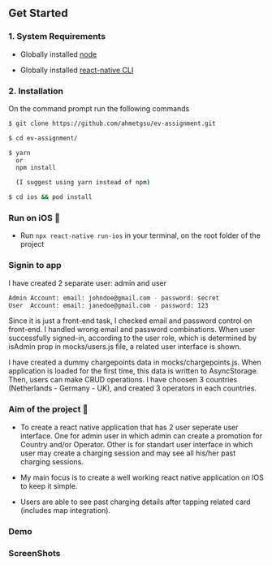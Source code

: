## Get Started

### 1. System Requirements

- Globally installed [node](https://nodejs.org/en/)

- Globally installed [react-native CLI](https://facebook.github.io/react-native/docs/getting-started.html)

### 2. Installation

On the command prompt run the following commands

```sh
$ git clone https://github.com/ahmetgsu/ev-assignment.git

$ cd ev-assignment/

$ yarn
  or
  npm install

  (I suggest using yarn instead of npm)

$ cd ios && pod install
```

### Run on iOS 📱

- Run `npx react-native run-ios` in your terminal, on the root folder of the project

### Signin to app

I have created 2 separate user: admin and user

```sh
Admin Account: email: johndoe@gmail.com - password: secret
User  Account: email: janedoe@gmail.com - password: 123
```

Since it is just a front-end task, I checked email and password control on front-end. I handled wrong email and password combinations.
When user successfully signed-in, according to the user role, which is determined by isAdmin prop in mocks/users.js file, a related user interface is shown.

I have created a dummy chargepoints data in mocks/chargepoints.js. When application is loaded for the first time, this data is written to AsyncStorage. Then, users can make CRUD operations.
I have choosen 3 countries (Netherlands - Germany - UK), and created 3 operators in each countries.

### Aim of the project 🎯

- To create a react native application that has 2 user seperate user interface.
  One for admin user in which admin can create a promotion for Country and/or Operator.
  Other is for standart user interface in which user may create a charging session and may see all his/her past charging sessions.

- My main focus is to create a well working react native application on IOS to keep it simple.
<!-- - To dive deep into Typescript.
- To learn and implement javascript testing using Jest.
- To practice native animation feature.
- To improve user experience by adding ghost loader while course cards and video are loading. -->

* Users are able to see past charging details after tapping related card (includes map integration).

### Demo

<!-- ![Demo](./app/assets/images/app-flow.gif) -->

### ScreenShots

<!-- ![SS1](./app/assets/images/01.png) ![SS2](./app/assets/images/15.png)

![SS3](./app/assets/images/12.png) ![SS4](./app/assets/images/13.png)

![SS5](./app/assets/images/14.png) ![SS6](./app/assets/images/06.png)

![SS7](./app/assets/images/16.png) ![SS11](./app/assets/images/21.png)

![SS8](./app/assets/images/18.png) ![SS9](./app/assets/images/19.png)

![SS10](./app/assets/images/20.png) -->
